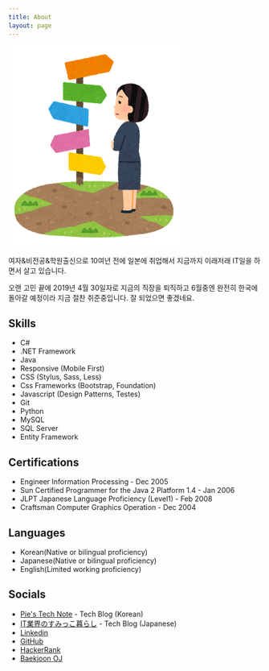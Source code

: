 ```yaml
---
title: About
layout: page
---
```

![about](/assets/images/about.png)

여자&비전공&학원출신으로 10여년 전에 일본에 취업해서 지금까지 이래저래 IT일을 하면서 살고 있습니다.

오랜 고민 끝에 2019년 4월 30일자로 지금의 직장을 퇴직하고 6월중엔 완전히 한국에 돌아갈 예정이라 지금 절찬 취준중입니다. 잘 되었으면 좋겠네요.


<h2>Skills</h2>

<ul class="skill-list">
	<li>C#</li>
	<li>.NET Framework</li>
	<li>Java</li>
	<li>Responsive (Mobile First)</li>
	<li>CSS (Stylus, Sass, Less)</li>
	<li>Css Frameworks (Bootstrap, Foundation)</li>
	<li>Javascript (Design Patterns, Testes)</li>
	<li>Git</li>
	<li>Python</li>
	<li>MySQL</li>
	<li>SQL Server</li>
	<li>Entity Framework</li>
</ul>


<h2>Certifications</h2>

<ul class="certifications-list">
	<li>Engineer Information Processing - Dec 2005</li>
	<li>Sun Certified Programmer for the Java 2 Platform 1.4 - Jan 2006</li>
	<li>JLPT Japanese Language Proficiency (Level1) - Feb 2008</li>
	<li>Craftsman Computer Graphics Operation - Dec 2004</li>	
</ul>

<h2>Languages</h2>

<ul class="languages-list">
	<li>Korean(Native or bilingual proficiency)</li>
	<li>Japanese(Native or bilingual proficiency)</li>
	<li>English(Limited working proficiency)</li>
</ul>

<h2>Socials</h2>

<ul>
	<li><a href="https://pie001.github.io/" target="_blank">Pie's Tech Note</a> - Tech Blog (Korean)</li>
	<li><a href="https://blog.pie001.com/" target="_blank">IT業界のすみっこ暮らし</a> - Tech Blog (Japanese)</li>
	<li><a href="https://www.linkedin.com/in/piepark/" target="_blank">Linkedin</a></li>
	<li><a href="https://github.com/Pie001" target="_blank">GitHub</a></li>
	<li><a href="https://www.hackerrank.com/pie001" target="_blank">HackerRank</a></li>
	<li><a href="https://www.acmicpc.net/user/pie" target="_blank">Baekjoon OJ</a></li>
</ul>

<!-- <h2>Projects</h2> 
<ul>
<li></li>
</ul>
-->
